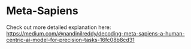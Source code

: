 # Meta-Sapiens

Check out more detailed explanation here: https://medium.com/@nandinilreddy/decoding-meta-sapiens-a-human-centric-ai-model-for-precision-tasks-16fc08b8cd31 
